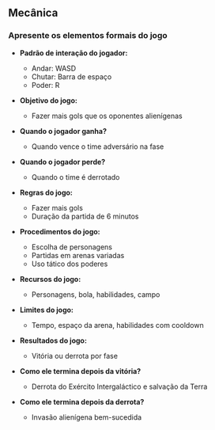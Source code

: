 ## Mecânica

### Apresente os elementos formais do jogo

- **Padrão de interação do jogador:**  
  - Andar: WASD
  - Chutar: Barra de espaço
  - Poder: R

- **Objetivo do jogo:**  
  - Fazer mais gols que os oponentes alienígenas

- **Quando o jogador ganha?**  
  - Quando vence o time adversário na fase

- **Quando o jogador perde?**  
  - Quando o time é derrotado

- **Regras do jogo:**  
  - Fazer mais gols
  - Duração da partida de 6 minutos

- **Procedimentos do jogo:**  
  - Escolha de personagens
  - Partidas em arenas variadas
  - Uso tático dos poderes

- **Recursos do jogo:**  
  - Personagens, bola, habilidades, campo

- **Limites do jogo:**  
  - Tempo, espaço da arena, habilidades com cooldown

- **Resultados do jogo:**  
  - Vitória ou derrota por fase

- **Como ele termina depois da vitória?**  
  - Derrota do Exército Intergaláctico e salvação da Terra

- **Como ele termina depois da derrota?**  
  - Invasão alienígena bem-sucedida
